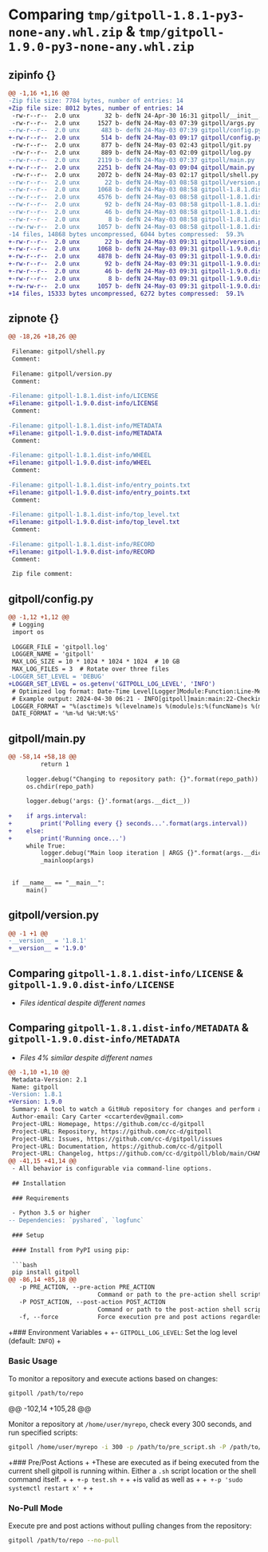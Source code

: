 # Comparing `tmp/gitpoll-1.8.1-py3-none-any.whl.zip` & `tmp/gitpoll-1.9.0-py3-none-any.whl.zip`

## zipinfo {}

```diff
@@ -1,16 +1,16 @@
-Zip file size: 7784 bytes, number of entries: 14
+Zip file size: 8012 bytes, number of entries: 14
 -rw-r--r--  2.0 unx       32 b- defN 24-Apr-30 16:31 gitpoll/__init__.py
 -rw-r--r--  2.0 unx     1527 b- defN 24-May-03 07:39 gitpoll/args.py
--rw-r--r--  2.0 unx      483 b- defN 24-May-03 07:39 gitpoll/config.py
+-rw-r--r--  2.0 unx      514 b- defN 24-May-03 09:17 gitpoll/config.py
 -rw-r--r--  2.0 unx      877 b- defN 24-May-03 02:43 gitpoll/git.py
 -rw-r--r--  2.0 unx      889 b- defN 24-May-03 02:09 gitpoll/log.py
--rw-r--r--  2.0 unx     2119 b- defN 24-May-03 07:37 gitpoll/main.py
+-rw-r--r--  2.0 unx     2251 b- defN 24-May-03 09:04 gitpoll/main.py
 -rw-r--r--  2.0 unx     2072 b- defN 24-May-03 02:17 gitpoll/shell.py
--rw-r--r--  2.0 unx       22 b- defN 24-May-03 08:58 gitpoll/version.py
--rw-r--r--  2.0 unx     1068 b- defN 24-May-03 08:58 gitpoll-1.8.1.dist-info/LICENSE
--rw-r--r--  2.0 unx     4576 b- defN 24-May-03 08:58 gitpoll-1.8.1.dist-info/METADATA
--rw-r--r--  2.0 unx       92 b- defN 24-May-03 08:58 gitpoll-1.8.1.dist-info/WHEEL
--rw-r--r--  2.0 unx       46 b- defN 24-May-03 08:58 gitpoll-1.8.1.dist-info/entry_points.txt
--rw-r--r--  2.0 unx        8 b- defN 24-May-03 08:58 gitpoll-1.8.1.dist-info/top_level.txt
--rw-rw-r--  2.0 unx     1057 b- defN 24-May-03 08:58 gitpoll-1.8.1.dist-info/RECORD
-14 files, 14868 bytes uncompressed, 6044 bytes compressed:  59.3%
+-rw-r--r--  2.0 unx       22 b- defN 24-May-03 09:31 gitpoll/version.py
+-rw-r--r--  2.0 unx     1068 b- defN 24-May-03 09:31 gitpoll-1.9.0.dist-info/LICENSE
+-rw-r--r--  2.0 unx     4878 b- defN 24-May-03 09:31 gitpoll-1.9.0.dist-info/METADATA
+-rw-r--r--  2.0 unx       92 b- defN 24-May-03 09:31 gitpoll-1.9.0.dist-info/WHEEL
+-rw-r--r--  2.0 unx       46 b- defN 24-May-03 09:31 gitpoll-1.9.0.dist-info/entry_points.txt
+-rw-r--r--  2.0 unx        8 b- defN 24-May-03 09:31 gitpoll-1.9.0.dist-info/top_level.txt
+-rw-rw-r--  2.0 unx     1057 b- defN 24-May-03 09:31 gitpoll-1.9.0.dist-info/RECORD
+14 files, 15333 bytes uncompressed, 6272 bytes compressed:  59.1%
```

## zipnote {}

```diff
@@ -18,26 +18,26 @@
 
 Filename: gitpoll/shell.py
 Comment: 
 
 Filename: gitpoll/version.py
 Comment: 
 
-Filename: gitpoll-1.8.1.dist-info/LICENSE
+Filename: gitpoll-1.9.0.dist-info/LICENSE
 Comment: 
 
-Filename: gitpoll-1.8.1.dist-info/METADATA
+Filename: gitpoll-1.9.0.dist-info/METADATA
 Comment: 
 
-Filename: gitpoll-1.8.1.dist-info/WHEEL
+Filename: gitpoll-1.9.0.dist-info/WHEEL
 Comment: 
 
-Filename: gitpoll-1.8.1.dist-info/entry_points.txt
+Filename: gitpoll-1.9.0.dist-info/entry_points.txt
 Comment: 
 
-Filename: gitpoll-1.8.1.dist-info/top_level.txt
+Filename: gitpoll-1.9.0.dist-info/top_level.txt
 Comment: 
 
-Filename: gitpoll-1.8.1.dist-info/RECORD
+Filename: gitpoll-1.9.0.dist-info/RECORD
 Comment: 
 
 Zip file comment:
```

## gitpoll/config.py

```diff
@@ -1,12 +1,12 @@
 # Logging
 import os
 
 LOGGER_FILE = 'gitpoll.log'
 LOGGER_NAME = 'gitpoll'
 MAX_LOG_SIZE = 10 * 1024 * 1024 * 1024  # 10 GB
 MAX_LOG_FILES = 3  # Rotate over three files
-LOGGER_SET_LEVEL = 'DEBUG'
+LOGGER_SET_LEVEL = os.getenv('GITPOLL_LOG_LEVEL', 'INFO')
 # Optimized log format: Date-Time Level[Logger]Module:Function:Line-Message
 # Example output: 2024-04-30 06:21 - INFO[gitpoll]main:main:22-Checking for changes in the repository.
 LOGGER_FORMAT = "%(asctime)s %(levelname)s %(module)s:%(funcName)s %(message)s"
 DATE_FORMAT = '%m-%d %H:%M:%S'
```

## gitpoll/main.py

```diff
@@ -58,14 +58,18 @@
         return 1
 
     logger.debug("Changing to repository path: {}".format(repo_path))
     os.chdir(repo_path)
 
     logger.debug('args: {}'.format(args.__dict__))
 
+    if args.interval:
+        print('Polling every {} seconds...'.format(args.interval))
+    else:
+        print('Running once...')
     while True:
         logger.debug("Main loop iteration | ARGS {}".format(args.__dict__))
         _mainloop(args)
 
 
 if __name__ == "__main__":
     main()
```

## gitpoll/version.py

```diff
@@ -1 +1 @@
-__version__ = '1.8.1'
+__version__ = '1.9.0'
```

## Comparing `gitpoll-1.8.1.dist-info/LICENSE` & `gitpoll-1.9.0.dist-info/LICENSE`

 * *Files identical despite different names*

## Comparing `gitpoll-1.8.1.dist-info/METADATA` & `gitpoll-1.9.0.dist-info/METADATA`

 * *Files 4% similar despite different names*

```diff
@@ -1,10 +1,10 @@
 Metadata-Version: 2.1
 Name: gitpoll
-Version: 1.8.1
+Version: 1.9.0
 Summary: A tool to watch a GitHub repository for changes and perform actions before and after pulling updates.
 Author-email: Cary Carter <ccarterdev@gmail.com>
 Project-URL: Homepage, https://github.com/cc-d/gitpoll
 Project-URL: Repository, https://github.com/cc-d/gitpoll
 Project-URL: Issues, https://github.com/cc-d/gitpoll/issues
 Project-URL: Documentation, https://github.com/cc-d/gitpoll
 Project-URL: Changelog, https://github.com/cc-d/gitpoll/blob/main/CHANGELOG.md
@@ -41,15 +41,14 @@
 - All behavior is configurable via command-line options.
 
 ## Installation
 
 ### Requirements
 
 - Python 3.5 or higher
-- Dependencies: `pyshared`, `logfunc`
 
 ### Setup
 
 #### Install from PyPI using pip:
 
 ```bash
 pip install gitpoll
@@ -86,14 +85,18 @@
   -p PRE_ACTION, --pre-action PRE_ACTION
                         Command or path to the pre-action shell script or command.
   -P POST_ACTION, --post-action POST_ACTION
                         Command or path to the post-action shell script or command.
   -f, --force           Force execution pre and post actions regardless of changes.
 ```
 
+### Environment Variables
+
+- `GITPOLL_LOG_LEVEL`: Set the log level (default: `INFO`)
+
 ### Basic Usage
 
 To monitor a repository and execute actions based on changes:
 
 ```bash
 gitpoll /path/to/repo
 ```
@@ -102,14 +105,28 @@
 
 Monitor a repository at `/home/user/myrepo`, check every 300 seconds, and run specified scripts:
 
 ```bash
 gitpoll /home/user/myrepo -i 300 -p /path/to/pre_script.sh -P /path/to/post_script.sh
 ```
 
+### Pre/Post Actions
+
+These are executed as if being executed from the current shell gitpoll is running within. Either a `.sh` script location or the shell command itself.
+
+```
+-p test.sh
+```
+
+is valid as well as
+
+```
+-p 'sudo systemctl restart x'
+```
+
 ### No-Pull Mode
 
 Execute pre and post actions without pulling changes from the repository:
 
 ```bash
 gitpoll /path/to/repo --no-pull
 ```
```

